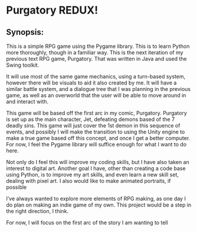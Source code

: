 # Purgatory REDUX!

## Synopsis:
This is a simple RPG game using the Pygame library. This is to learn Python more thoroughly, though in a familiar way.
This is the next iteration of my previous text RPG game, Purgatory. That was written in Java and used the Swing toolkit.

It will use most of the same game mechanics, using a turn-based system, however there will be visuals to aid it also created by me. 
It will have a similar battle system, and a dialogue tree that I was planning in the previous game, as well as an overworld that the user will be able to move around in and interact with.

This game will be based off the first arc in my comic, Purgatory. 
Purgatory is set up as the main character, Jet, defeating demons based of the 7 deadly sins. This game will just cover the 1st demon in this sequence of events, and possibly I will make the transition to using the Unity engine to make a true game based off this concept, and once I get a better computer.
For now, I feel the Pygame library will suffice enough for what I want to do here.

Not only do I feel this will improve my coding skills, but I have also taken an interest to digital art.
Another goal I have, other than creating a code base using Python, is to improve my art skills, and even learn a new skill set, dealing with pixel art. 
I also would like to make animated portraits, if possible

I’ve always wanted to explore more elements of RPG making, as one day I do plan on making an indie game of my own. This project would be a step in the right direction, I think.

For now, I will focus on the first arc of the story I am wanting to tell
